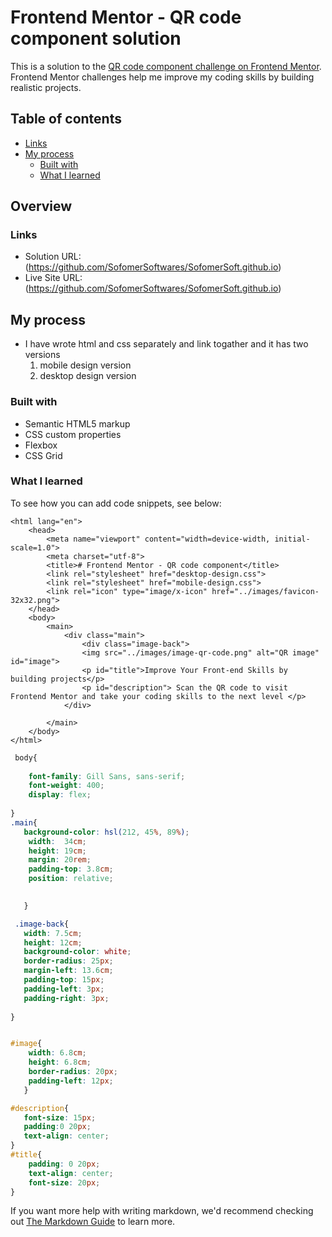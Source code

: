 # Frontend Mentor - QR code component solution

This is a solution to the [QR code component challenge on Frontend Mentor](https://www.frontendmentor.io/challenges/qr-code-component-iux_sIO_H). Frontend Mentor challenges help me improve my coding skills by building realistic projects. 

## Table of contents

  - [Links](#links)
- [My process](#my-process)
  - [Built with](#built-with)
  - [What I learned](#what-i-learned)
  

## Overview

### Links

- Solution URL: (https://github.com/SofomerSoftwares/SofomerSoft.github.io)
- Live Site URL: (https://github.com/SofomerSoftwares/SofomerSoft.github.io)

## My process
- I have wrote  html and css separately and link togather and it has two versions
    1. mobile design version
    2. desktop design version

### Built with

- Semantic HTML5 markup
- CSS custom properties
- Flexbox
- CSS Grid

### What I learned

To see how you can add code snippets, see below:

```<!DOCTYPE html> 
<html lang="en">
    <head>
        <meta name="viewport" content="width=device-width, initial-scale=1.0">
        <meta charset="utf-8">
        <title># Frontend Mentor - QR code component</title>
        <link rel="stylesheet" href="desktop-design.css">
        <link rel="stylesheet" href="mobile-design.css">
        <link rel="icon" type="image/x-icon" href="../images/favicon-32x32.png">
    </head>
    <body>
        <main>
            <div class="main">
                <div class="image-back">
                <img src="../images/image-qr-code.png" alt="QR image" id="image">
                <p id="title">Improve Your Front-end Skills by building projects</p>
                <p id="description"> Scan the QR code to visit Frontend Mentor and take your coding skills to the next level </p> 
            </div>
        
        </main>
    </body>
</html>
```
```css for desktop version
 body{
   
    font-family: Gill Sans, sans-serif;
    font-weight: 400;
    display: flex;
  
}
.main{
   background-color: hsl(212, 45%, 89%);
    width:  34cm;
    height: 19cm;
    margin: 20rem;
    padding-top: 3.8cm;
    position: relative;

  
   }

 .image-back{
   width: 7.5cm;
   height: 12cm;
   background-color: white;
   border-radius: 25px;
   margin-left: 13.6cm;
   padding-top: 15px;
   padding-left: 3px;
   padding-right: 3px;
   
}


#image{
    width: 6.8cm;
    height: 6.8cm;
    border-radius: 20px;
    padding-left: 12px;
   }

#description{
   font-size: 15px;
   padding:0 20px;
   text-align: center;
}
#title{
    padding: 0 20px;
    text-align: center;
    font-size: 20px;
}
```


If you want more help with writing markdown, we'd recommend checking out [The Markdown Guide](https://www.markdownguide.org/) to learn more.
